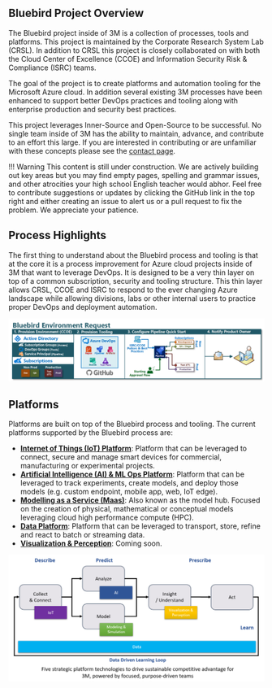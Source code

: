 ## Bluebird Project Overview

The Bluebird project inside of 3M is a collection of processes, tools and platforms. This project is maintained by the Corporate Research System Lab (CRSL). In addition to CRSL this project is closely collaborated on with both the Cloud Center of Excellence (CCOE) and Information Security Risk & Compliance (ISRC) teams.

The goal of the project is to create platforms and automation tooling for the Microsoft Azure cloud. In addition several existing 3M processes have been enhanced to support better DevOps practices and tooling along with enterprise production and security best practices.

This project leverages Inner-Source and Open-Source to be successful. No single team inside of 3M has the ability to maintain, advance, and contribute to an effort this large. If you are interested in contributing or are unfamiliar with these concepts please see the [contact page](./resources/contact.html).

!!! Warning
    This content is still under construction. We are actively building out key areas but you may find empty pages, spelling and grammar issues, and other atrocities your high school English teacher would abhor. Feel free to contribute suggestions or updates by clicking the GitHub link in the top right and either creating an issue to alert us or a pull request to fix the problem. We appreciate your patience.

## Process Highlights

The first thing to understand about the Bluebird process and tooling is that at the core it is a process improvement for Azure cloud projects inside of 3M that want to leverage DevOps. It is designed to be a very thin layer on top of a common subscription, security and tooling structure. This thin layer allows CRSL, CCOE and ISRC to respond to the ever changing Azure landscape while allowing divisions, labs or other internal users to practice proper DevOps and deployment automation.

![Bluebird Request](./assets/images/bluebird-request.png)

## Platforms

Platforms are built on top of the Bluebird process and tooling. The current platforms supported by the Bluebird process are:

* **[Internet of Things (IoT) Platform](./iot/index.html)**: Platform that can be leveraged to connect, secure and manage smart devices for commercial, manufacturing or experimental projects.
* **[Artificial Intelligence (AI) & ML Ops Platform](./ai/index.html)**: Platform that can be leveraged to track experiments, create models, and deploy those models (e.g. custom endpoint, mobile app, web, IoT edge).
* **[Modelling as a Service (Maas)](./maas/index.html)**: Also known as the model hub. Focused on the creation of physical, mathematical or conceptual models leveraging cloud high performance compute (HPC).
* **[Data Platform](./data/index.html)**: Platform that can be leveraged to transport, store, refine and react to batch or streaming data.
* **[Visualization & Perception](./resources/contact.html)**: Coming soon.

![Platform Overview](./assets/images/platform-overview.png)
